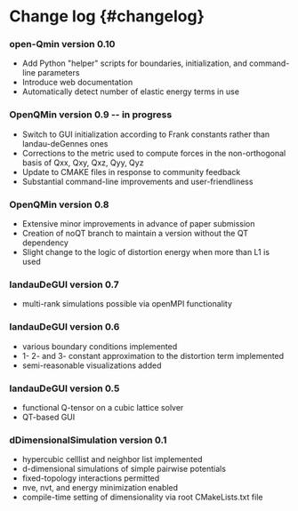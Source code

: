 # Change log {#changelog}

### open-Qmin version 0.10
* Add Python "helper" scripts for boundaries, initialization, and command-line parameters
* Introduce web documentation 
* Automatically detect number of elastic energy terms in use

### OpenQMin version 0.9 -- in progress

* Switch to GUI initialization according to Frank constants rather than landau-deGennes ones
* Corrections to the metric used to compute forces in the non-orthogonal basis of Qxx, Qxy, Qxz, Qyy, Qyz
* Update to CMAKE files in response to community feedback
* Substantial command-line improvements and user-friendliness

### OpenQMin version 0.8

* Extensive minor improvements in advance of paper submission
* Creation of noQT branch to maintain a version without the QT dependency
* Slight change to the logic of distortion energy when more than L1 is used

### landauDeGUI version 0.7

* multi-rank simulations possible via openMPI functionality

### landauDeGUI version 0.6
* various boundary conditions implemented
* 1- 2- and 3- constant approximation to the distortion term implemented
* semi-reasonable visualizations added


### landauDeGUI version 0.5

* functional Q-tensor on a cubic lattice solver
* QT-based GUI

### dDimensionalSimulation version 0.1

* hypercubic celllist and neighbor list implemented
* d-dimensional simulations of simple pairwise potentials
* fixed-topology interactions permitted
* nve, nvt, and energy minimization enabled
* compile-time setting of dimensionality via root CMakeLists.txt file
